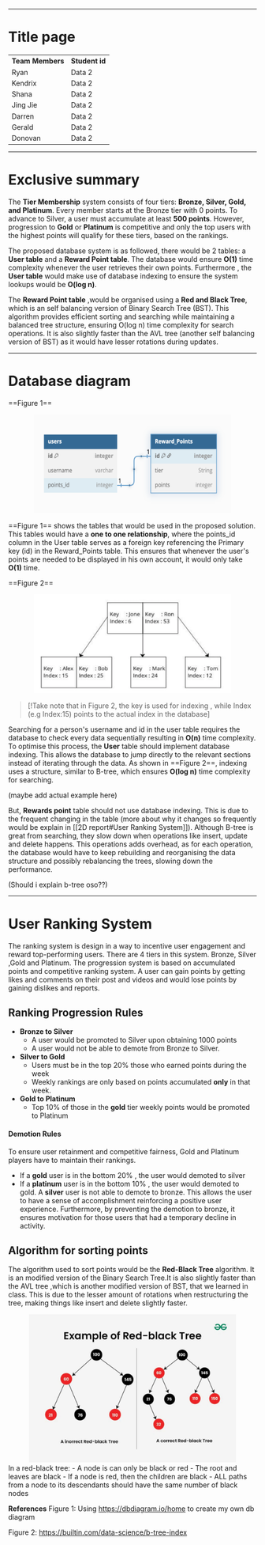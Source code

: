 
---
# Title page

<div align="center">
  <table>
    <tr>
      <th>Team Members</th>
      <th> Student id</th>
    </tr>
    <tr>
      <td>Ryan</td>
      <td>Data 2</td>
    </tr>
        <tr>
      <td>Kendrix</td>
      <td>Data 2</td>
    </tr>
        <tr>
      <td>Shana</td>
      <td>Data 2</td>
    </tr>
        <tr>
      <td>Jing Jie</td>
      <td>Data 2</td>
    </tr>
        <tr>
      <td>Darren</td>
      <td>Data 2</td>
    </tr>
        <tr>
      <td>Gerald</td>
      <td>Data 2</td>
    </tr>
        <tr>
      <td>Donovan</td>
      <td>Data 2</td>
    </tr>
  </table>
</div>

---
# Exclusive summary

The **Tier Membership** system consists of four tiers: **Bronze, Silver, Gold, and Platinum**. Every member starts at the Bronze tier with 0 points. To advance to Silver, a user must accumulate at least **500 points**. However, progression to **Gold** or **Platinum** is competitive and only the top users with the highest points will qualify for these tiers, based on the rankings.

The proposed database system is as followed, there would be 2 tables: a **User table** and a **Reward Point table**. The database would ensure **O(1)** time complexity whenever the user retrieves their own points. Furthermore , the **User table** would make use of database indexing to ensure the system lookups would be **O(log n)**.

The **Reward Point table** ,would be organised using a **Red and Black Tree**, which is an self balancing version of Binary Search Tree (BST). This algorithm provides efficient sorting and searching while maintaining a balanced tree structure, ensuring O(log n) time complexity for search operations. It is also slightly faster than the AVL tree (another self balancing version of BST) as it would have lesser rotations during updates.


---
# Database diagram
==Figure 1== 
<div align="center">
<img alt="center" src="Screenshot 2025-03-13 at 7.58.30 PM.png" width="400px" height="200px">
</div>

==Figure 1== shows the tables that would be used in the proposed solution. This tables would have a **one to one relationship**, where the points_id column in the User table serves as a foreign key referencing the Primary key (id) in the Reward_Points table. This ensures that whenever the user's points are needed to be displayed in his own account, it would only take **O(1)** time.

==Figure 2== 
<div align="center">
<img alt="center" src="Screenshot 2025-03-14 at 6.07.56 PM.png" width="400px" height="200px">
</div>

> [!Take note that in Figure 2, the key is used for indexing , while Index (e.g Index:15) points to the actual index in the database]

Searching for a person's username and id in the user table requires the database to check every data sequentially resulting in **O(n)** time complexity. To optimise this process, the **User** table should implement database indexing. This allows the database to jump directly to the relevant sections instead of iterating through the data. As shown in ==Figure 2==, indexing uses a structure, similar to B-tree, which ensures **O(log n)** time complexity for searching.

(maybe add actual example here)

But, **Rewards point** table should not use database indexing. This is due to the frequent changing in the table (more about why it changes so frequently would be explain in [[2D report#User Ranking System]]). Although B-tree is great from searching,  they slow down when operations like insert, update and delete happens. This operations adds overhead, as for each operation, the database would have to keep rebuilding and reorganising the data structure and possibly rebalancing the trees, slowing down the performance.

(Should i explain b-tree oso??)

---
# User Ranking System

The ranking system is design in a way to incentive user engagement and reward top-performing users. There are 4 tiers in this system. Bronze, Silver ,Gold and Platinum. The progression system is based on accumulated points and competitive ranking system. A user can gain points by getting likes and comments on their post and videos and would lose points by gaining dislikes and reports.

## Ranking Progression Rules
- **Bronze to Silver**
	- A user would be promoted to Silver upon obtaining 1000 points
	- A user would not be able to demote from Bronze to Silver.
- **Silver to Gold**
	- Users must be in the top 20% those who earned points during the week
	- Weekly rankings are only based on points accumulated **only** in that week.
- **Gold to Platinum**
	- Top 10% of those in the **gold** tier weekly points would be promoted to Platinum

#### Demotion Rules
To ensure user retainment and competitive fairness, Gold and Platinum players have to maintain their rankings.
- If a **gold** user is in the bottom 20% , the user would demoted to silver
- If a **platinum** user is in the bottom 10% , the user would demoted to gold.
A **silver** user is not able to demote to bronze. This allows the user to have a sense of accomplishment reinforcing a positive user experience. Furthermore, by preventing the demotion to bronze, it ensures motivation for those users that had a temporary decline in activity.

## Algorithm for sorting points
The algorithm used to sort points would be the **Red-Black Tree** algorithm. It is an modified version of the Binary Search Tree.It is also slightly faster than the AVL tree ,which is another modified version of BST, that we learned in class. This is due to the lesser amount of rotations when restructuring the tree, making things like insert and delete slightly faster. 
<div align="center">
<img alt="center" src="telegram-cloud-photo-size-5-6246945506316107709-y.jpg" width="420px" height="300px">
</div>
In a red-black tree:
- A node is can only be black or red
- The root and leaves are black
- If a node is red, then the children are black
- ALL paths from a node to its descendants should have the same number of black nodes




**References**
Figure 1: Using https://dbdiagram.io/home to create my own db diagram

Figure 2: https://builtin.com/data-science/b-tree-index
